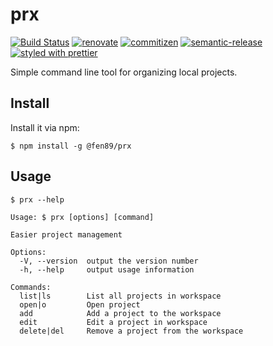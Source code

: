 # prx

[![Build Status](https://travis-ci.org/fen89/prx.svg?branch=master)](https://travis-ci.org/fen89/prx)
[![renovate](https://img.shields.io/badge/renovate-enabled-brightgreen.svg)]()
[![commitizen](https://img.shields.io/badge/commitizen-friendly-brightgreen.svg?style=flat-square)]()
[![semantic-release](https://img.shields.io/badge/%20%20%F0%9F%93%A6%F0%9F%9A%80-semantic--release-e10079.svg?style=flat-square)](https://github.com/semantic-release/semantic-release)
[![styled with prettier](https://img.shields.io/badge/styled_with-prettier-ff69b4.svg?style=flat-square)](https://github.com/prettier/prettier)

Simple command line tool for organizing local projects.

## Install

Install it via npm: 

`$ npm install -g @fen89/prx`

## Usage

```
$ prx --help

Usage: $ prx [options] [command]

Easier project management

Options:
  -V, --version  output the version number
  -h, --help     output usage information

Commands:
  list|ls        List all projects in workspace
  open|o         Open project
  add            Add a project to the workspace
  edit           Edit a project in workspace
  delete|del     Remove a project from the workspace
```
